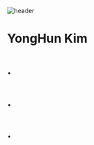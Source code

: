 ![header](https://capsule-render.vercel.app/api?type=slice&color=auto&height=300&section=header&text=for%20better&fontSize=90)

# YongHun Kim
# .
# .
# .
